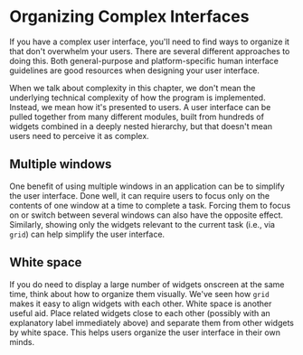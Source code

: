 # Organizing Complex Interfaces

If you have a complex user interface, you'll need to find ways to organize it
that don't overwhelm your users. There are several different approaches to doing
this. Both general-purpose and platform-specific human interface guidelines are
good resources when designing your user interface.

When we talk about complexity in this chapter, we don't mean the underlying
technical complexity of how the program is implemented. Instead, we mean how
it's presented to users. A user interface can be pulled together from many
different modules, built from hundreds of widgets combined in a deeply nested
hierarchy, but that doesn't mean users need to perceive it as complex.

## Multiple windows

One benefit of using multiple windows in an application can be to simplify the
user interface. Done well, it can require users to focus only on the contents of
one window at a time to complete a task. Forcing them to focus on or switch
between several windows can also have the opposite effect. Similarly, showing
only the widgets relevant to the current task (i.e., via `grid`) can help
simplify the user interface.

## White space

If you do need to display a large number of widgets onscreen at the same time,
think about how to organize them visually. We've seen how `grid` makes it easy
to align widgets with each other. White space is another useful aid. Place
related widgets close to each other (possibly with an explanatory label
immediately above) and separate them from other widgets by white space. This
helps users organize the user interface in their own minds.
